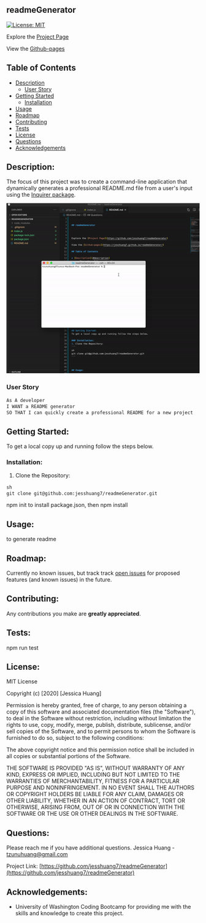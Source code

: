 

## readmeGenerator

[![License: MIT](https://img.shields.io/badge/License-MIT-yellow.svg)](https://opensource.org/licenses/MIT) 

Explore the [Project Page](https://github.com/jesshuang7/readmeGenerator)

View the [Github-pages](https://jesshuang7.github.io/readmeGenerator/)

## Table of Contents

* [Description](#description)
    * [User Story](#user-story) 
* [Getting Started](#getting-started)
  * [Installation](#installation)
* [Usage](#usage)
* [Roadmap](#roadmap)
* [Contributing](#contributing)
* [Tests](#tests)
* [License](#License)
* [Questions](#questions)
* [Acknowledgements](#acknowledgements)

## Description:
The focus of this project was to create a command-line application that dynamically generates a professional README.md file from a user's input using the [Inquirer package](https://www.npmjs.com/package/inquirer). 


![Project Gif](./readmegenerator.gif)

### User Story

```
As A developer 
I WANT a README generator 
SO THAT I can quickly create a professional README for a new project
```


## Getting Started:
To get a local copy up and running follow the steps below.

### Installation:
1. Clone the Repository:
```
sh
git clone git@github.com:jesshuang7/readmeGenerator.git
```
npm init to install package.json, then npm install


## Usage:
to generate readme

## Roadmap:
Currently no known issues, but track track [open issues](https://github.com/jesshuang7/readmeGenerator/issues ) for proposed features (and known issues) in the future.

## Contributing:
Any contributions you make are **greatly appreciated**.



## Tests:
npm run test

## License:

MIT License

Copyright (c) [2020] [Jessica Huang]

Permission is hereby granted, free of charge, to any person obtaining a copy
of this software and associated documentation files (the "Software"), to deal
in the Software without restriction, including without limitation the rights
to use, copy, modify, merge, publish, distribute, sublicense, and/or sell
copies of the Software, and to permit persons to whom the Software is
furnished to do so, subject to the following conditions:

The above copyright notice and this permission notice shall be included in all
copies or substantial portions of the Software.

THE SOFTWARE IS PROVIDED "AS IS", WITHOUT WARRANTY OF ANY KIND, EXPRESS OR
IMPLIED, INCLUDING BUT NOT LIMITED TO THE WARRANTIES OF MERCHANTABILITY,
FITNESS FOR A PARTICULAR PURPOSE AND NONINFRINGEMENT. IN NO EVENT SHALL THE
AUTHORS OR COPYRIGHT HOLDERS BE LIABLE FOR ANY CLAIM, DAMAGES OR OTHER
LIABILITY, WHETHER IN AN ACTION OF CONTRACT, TORT OR OTHERWISE, ARISING FROM,
OUT OF OR IN CONNECTION WITH THE SOFTWARE OR THE USE OR OTHER DEALINGS IN THE
SOFTWARE.

## Questions:
Please reach me if you have additional questions.
Jessica Huang - tzunuhuang@gmail.com

Project Link: [https://github.com/jesshuang7/readmeGenerator](https://github.com/jesshuang7/readmeGenerator)

## Acknowledgements: 
* University of Washington Coding Bootcamp for providing me with the skills and knowledge to create this project. 



        